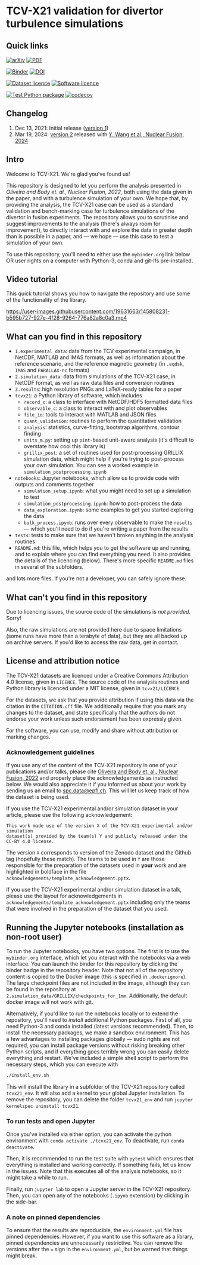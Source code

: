 # TCV-X21 validation for divertor turbulence simulations

## Quick links

[![arXiv](http://img.shields.io/badge/arXiv-arXiv%3A2109.01618-B31B1B.svg)](https://arxiv.org/abs/2109.01618)
[![PDF](https://img.shields.io/badge/PDF-Oliveira%20%26%20Body%20et%20al.%202021-important)](https://doi.org/10.1088/1741-4326/ac4cde)

[![Binder](https://mybinder.org/badge_logo.svg)](https://mybinder.org/v2/gh/SPCData/TCV-X21/HEAD?labpath=tcv-x21.ipynb)
[![DOI](https://zenodo.org/badge/437798156.svg)](https://zenodo.org/badge/latestdoi/437798156)

[![Dataset licence](https://img.shields.io/badge/Dataset%20License-CC--BY--4.0-brightgreen)](LICENSE)
[![Software licence](https://img.shields.io/badge/Software%20License-MIT-brightgreen)](tcvx21/LICENSE)

[![Test Python package](https://github.com/SPCData/TCV-X21/actions/workflows/test_python_package.yml/badge.svg?branch=main)](https://github.com/SPCData/TCV-X21/actions/workflows/test_python_package.yml)
[![codecov](https://codecov.io/gh/SPCData/TCV-X21/branch/main/graph/badge.svg?token=mPj5fc8EX3)](https://codecov.io/gh/SPCData/TCV-X21)

## Changelog

1. Dec 13, 2021: Initial release ([version 1](https://zenodo.org/records/5776286))
2. Mar 19, 2024: [version 2](https://zenodo.org/records/5776285) released with [Y. Wang et al., Nuclear Fusion, 2024](https://doi.org/10.48550/arXiv.2310.17390)

## Intro

Welcome to TCV-X21. We're glad you've found us!

This repository is designed to let you perform the analysis presented in *Oliveira and Body et. al., Nuclear Fusion, 2022*, both using the data given in the paper, and with a turbulence simulation of your own. We hope that, by providing the analysis, the TCV-X21 case can be used as a standard validation and bench-marking case for turbulence simulations of the divertor in fusion experiments. The repository allows you to scrutinise and suggest improvements to the analysis (there's always room for improvement), to directly interact with and explore the data in greater depth than is possible in a paper, and — we hope — use this case to test a simulation of your own.

To use this repository, you'll need to either use the `mybinder.org` link below OR user rights on a computer with Python-3, conda and git-lfs pre-installed.

## Video tutorial

This quick tutorial shows you how to navigate the repository and use some of the functionality of the library.

https://user-images.githubusercontent.com/19631663/145808231-b595b727-927e-4f28-9264-776a82a8c0a3.mp4

## What can you find in this repository

* `1.experimental_data`: data from the TCV experimental campaign, in NetCDF, MATLAB and IMAS formats, as well as information about the reference scenario, and the reference magnetic geometry (in `.eqdsk`, `IMAS` and `PARALLAX-nc` formats)
* `2.simulation_data`: data from simulations of the TCV-X21 case, in NetCDF format, as well as raw data files and conversion routines
* `3.results`: high resolution PNGs and LaTeX-ready tables for a paper
* `tcvx21`: a Python library of software, which includes
  * `record_c`: a class to interface with NetCDF/HDF5 formatted data files
  * `observable_c`: a class to interact with and plot observables
  * `file_io`: tools to interact with MATLAB and JSON files
  * `quant_validation`: routines to perform the quantitative validation
  * `analysis`: statistics, curve-fitting, bootstrap algorithms, contour finding
  * `units_m.py`: setting up `pint`-based unit-aware analysis (it's difficult to overstate how cool this library is)
  * `grillix_post`: a set of routines used for post-processing GRILLIX simulation data, which might help if you're trying to post-process your own simulation. You can see a worked example in `simulation_postprocessing.ipynb`
* `notebooks`: Jupyter notebooks, which allow us to provide code with outputs and comments together
  * `simulation_setup.ipynb`: what you might need to set up a simulation to test
  * `simulation_postprocessing.ipynb`: how to post-process the data
  * `data_exploration.ipynb`: some examples to get you started exploring the data
  * `bulk_process.ipynb`: runs over every observable to make the `results` — which you'll need to do if you're writing a paper from the results
* `tests`: tests to make sure that we haven't broken anything in the analysis routines
* `README.md`: this file, which helps you to get the software up and running, and to explain where you can find everything you need. It also provides the details of the licencing (below). There's more specific `README.md` files in several of the subfolders.

and lots more files. If you're not a developer, you can safely ignore these.

## What can't you find in this repository

Due to licencing issues, the source code of the simulations is *not provided*. Sorry!

Also, the raw simulations are not provided here due to space limitations (some runs have more than a terabyte of data), but they are all backed up on archive servers. If you'd like to access the raw data, get in contact.

## License and attribution notice

The TCV-X21 datasets are licenced under a Creative Commons Attribution 4.0 license, given in `LICENCE`. The source code of the analysis routines and Python library is licenced under a MIT license, given in `tcvx21/LICENCE`.

For the datasets, we ask that you provide attribution if using this data via the citation in the `CITATION.cff` file. We additionally require that you mark any changes to the dataset, and state specifically that the authors do not endorse your work unless such endorsement has been expressly given.

For the software, you can use, modify and share without attribution or marking changes.


### Acknowledgement guidelines

If you use any of the content of the TCV-X21 repository in one of your publications and/or talks, please cite [Oliveira and Body et. al., Nuclear Fusion, 2022](https://doi.org/10.1088/1741-4326/ac4cde) and properly place the acknowledgements as 
instructed below. We would also appreciate it if you informed us about your work by sending us an email to spc.data@epfl.ch. This will let us keep track of how the dataset is being used.

If you use the TCV-X21 experimental and/or simulation dataset in your article, please use the following acknowledgement:
```
This work made use of the version X of the TCV-X21 experimental and/or simulation 
dataset(s) provided by the team(s) Y and publicly released under the CC-BY 4.0 license.
```
The version `X` corresponds to version of the Zenodo dataset and the Github tag (hopefully these match).
The teams to be used in `Y` are those responsible for the preparation of the datasets used in **your** work and are highlighted in boldface in the file `acknowledgements/template_acknowledgement.pptx`.

If you use the TCV-X21 experimental and/or simulation dataset in a talk, please use the layout for acknowledgements in `acknowledgements/template_acknowledgement.pptx` including only the teams that were involved in the preparation of the dataset that you used.


## Running the Jupyter notebooks (installation as non-root user)

To run the Jupyter notebooks, you have two options. The first is to use the `mybinder.org` interface, which let you interact with the notebooks via a web interface. You can launch the binder for this repository by clicking the binder badge in the repository header. Note that not all of the
repository content is copied to the Docker image (this is specified in `.dockerignore`). The large checkpoint files are not
included in the image, although they can be found in the repository at `2.simulation_data/GRILLIX/checkpoints_for_1mm`.
Additionally, the default docker image will not work with git.

Alternatively, if you'd like to run the notebooks locally or to extend the repository, you'll need to *install* additional Python packages. First of all, you need Python-3 and conda installed (latest versions recommended). Then, to install the necessary packages, we make a sandbox environment. This has a few advantages to installing packages globally — sudo rights are not required, you can install package versions without risking breaking other Python scripts, and if everything goes terribly wrong you can easily delete everything and restart. We've included a simple shell script to perform the necessary steps, which you can execute with

```bash
./install_env.sh
```

This will install the library in a subfolder of the TCV-X21 repository called `tcvx21_env`. It will also add a kernel to your global Jupyter installation. To remove the repository, you can delete the folder `tcvx21_env` and run `jupyter kernelspec uninstall tcvx21`.

### To run tests and open Jupyter

Once you've installed via either option, you can activate the python environment with `conda activate ./tcvx21_env`. To deactivate, run `conda deactivate`.

Then, it is recommended to run the test suite with `pytest` which
ensures that everything is installed and working correctly. If something fails, let us know in the issues. Note that this executes all of the analysis notebooks, so it might take a while to run.

Finally, run `jupyter lab` to open a Jupyter server in the TCV-X21 repository. Then, you can open any of the notebooks (`.ipynb` extension) by clicking in the side-bar.

### A note on pinned dependencies

To ensure that the results are reproducible, the `environment.yml` file has pinned dependencies. However, if you want to use
this software as a library, pinned dependencies are unnecessarily restrictive. You can remove the versions after the `=` sign in the `environment.yml`, but be warned that things might break.
